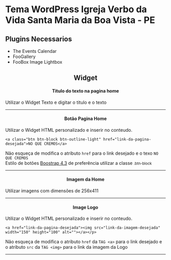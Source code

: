 <h1>Tema WordPress Igreja Verbo da Vida Santa Maria da Boa Vista - PE</h1>

<h2>Plugins Necessarios</h2>
<ul>
	<li>The Events Calendar</li>
	<li>FooGallery</li>
	<li>FooBox Image Lightbox</li>
</ul>

<h2 style="text-align: center;">Widget</h2>

<h4 style="text-align: center;">Titulo do texto na pagina home</h4>
<p>Utilizar o Widget Texto e digitar o titulo e o texto</p>
<hr>

<h4 style="text-align: center;">Botão Pagina Home</h4>
<p>
Utilizar o Widget HTML personalizado e inserir no conteudo.

```<a class="btn btn-block btn-outline-light" href="link-da-pagina-desejada">NO QUE CREMOS</a>```


Não esqueça de modifica o atributo ``` href ``` para o link desejado e o texo ```NO QUE CREMOS``` <br> 
Estilo de botões <a href="https://getbootstrap.com/docs/4.3/components/buttons/">Boostrap 4.3</a> de preferência utilizar a classe <small>.btn-block</small>
	
</p>
<hr>

<h4 style="text-align: center;">Imagem da Home</h4>
<p>Utilizar imagens com dimensões de 256x411</p>
<hr>
<h4 style="text-align: center;">Image Logo</h4>
<p>
Utilizar o Widget HTML personalizado e inserir no conteudo.

```
<a href="link-da-pagina-desejada"><img src="link-da-imagem-desejada" width="150" height="100" alt=""></a></p>
```

Não esqueça de modifica o atributo ```href``` da ```TAG <a>``` para o link desejado e o atributo ``` src ``` da ``` TAG <img> ``` para o link da imagem da Logo <br>

<hr>